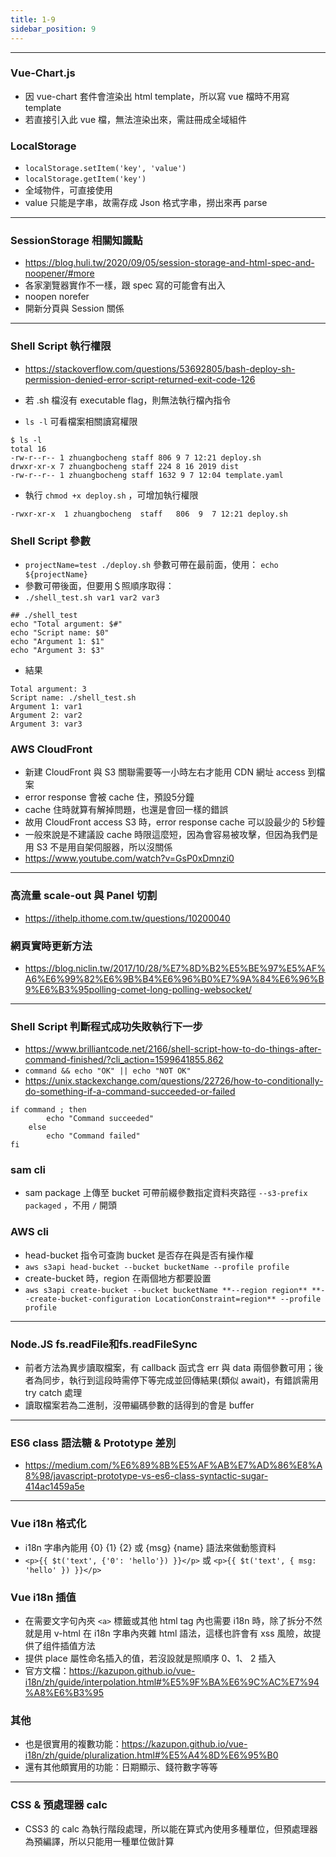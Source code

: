 ```yaml
---
title: 1-9
sidebar_position: 9
---
```


---------------
### Vue-Chart.js

* 因 vue-chart 套件會渲染出 html template，所以寫 vue 檔時不用寫 template
* 若直接引入此 vue 檔，無法渲染出來，需註冊成全域組件

### LocalStorage

* `localStorage.setItem('key', 'value')`
* `localStorage.getItem('key')`
* 全域物件，可直接使用
* value 只能是字串，故需存成 Json 格式字串，撈出來再 parse



---------------
### SessionStorage 相關知識點

* https://blog.huli.tw/2020/09/05/session-storage-and-html-spec-and-noopener/#more
* 各家瀏覽器實作不一樣，跟 spec 寫的可能會有出入
* noopen norefer
* 開新分頁與 Session 關係



---------------
### Shell Script 執行權限

* https://stackoverflow.com/questions/53692805/bash-deploy-sh-permission-denied-error-script-returned-exit-code-126

* 若 .sh 檔沒有 executable flag，則無法執行檔內指令
* `ls -l` 可看檔案相關讀寫權限

```
$ ls -l    
total 16
-rw-r--r-- 1 zhuangbocheng staff 806 9 7 12:21 deploy.sh
drwxr-xr-x 7 zhuangbocheng staff 224 8 16 2019 dist
-rw-r--r-- 1 zhuangbocheng staff 1632 9 7 12:04 template.yaml
```

* 執行 `chmod +x deploy.sh` ，可增加執行權限

```
-rwxr-xr-x  1 zhuangbocheng  staff   806  9  7 12:21 deploy.sh
```

### Shell Script 參數

* `projectName=test ./deploy.sh` 參數可帶在最前面，使用： `echo ${projectName}`
* 參數可帶後面，但要用＄照順序取得：
* `./shell_test.sh var1 var2 var3`

```
## ./shell_test
echo "Total argument: $#"
echo "Script name: $0"
echo "Argument 1: $1"
echo "Argument 3: $3"
```

* 結果

```
Total argument: 3
Script name: ./shell_test.sh
Argument 1: var1
Argument 2: var2
Argument 3: var3
```

### AWS CloudFront

* 新建 CloudFront 與 S3 關聯需要等一小時左右才能用 CDN 網址 access 到檔案
* error response 會被 cache 住，預設5分鐘
* cache 住時就算有解掉問題，也還是會回一樣的錯誤
* 故用 CloudFront access S3 時，error response cache 可以設最少的 5秒鐘
* 一般來說是不建議設 cache 時限這麼短，因為會容易被攻擊，但因為我們是用 S3 不是用自架伺服器，所以沒關係
* https://www.youtube.com/watch?v=GsP0xDmnzi0



---------------
### 高流量 scale-out 與 Panel 切割

* https://ithelp.ithome.com.tw/questions/10200040

### 網頁實時更新方法

* https://blog.niclin.tw/2017/10/28/%E7%8D%B2%E5%BE%97%E5%AF%A6%E6%99%82%E6%9B%B4%E6%96%B0%E7%9A%84%E6%96%B9%E6%B3%95polling-comet-long-polling-websocket/



---------------
### Shell Script 判斷程式成功失敗執行下一步

* https://www.brilliantcode.net/2166/shell-script-how-to-do-things-after-command-finished/?cli_action=1599641855.862
* `command && echo "OK" || echo "NOT OK"`
* https://unix.stackexchange.com/questions/22726/how-to-conditionally-do-something-if-a-command-succeeded-or-failed
```
if command ; then
        echo "Command succeeded"
    else
        echo "Command failed"
fi
```

### sam cli

* sam package 上傳至 bucket 可帶前綴參數指定資料夾路徑 `--s3-prefix packaged` ，不用 `/` 開頭

### AWS cli

* head-bucket 指令可查詢 bucket 是否存在與是否有操作權
* `aws s3api head-bucket --bucket bucketName --profile profile`
* create-bucket 時，region 在兩個地方都要設置
* `aws s3api create-bucket --bucket bucketName **--region region** **--create-bucket-configuration LocationConstraint=region** --profile profile`



---------------
### Node.JS  fs.readFile和fs.readFileSync

* 前者方法為異步讀取檔案，有 callback 函式含 err 與 data 兩個參數可用；後者為同步，執行到這段時需停下等完成並回傳結果(類似 await)，有錯誤需用 try catch 處理
* 讀取檔案若為二進制，沒帶編碼參數的話得到的會是 buffer



---------------
### ES6 class 語法糖 & Prototype 差別

* https://medium.com/%E6%89%8B%E5%AF%AB%E7%AD%86%E8%A8%98/javascript-prototype-vs-es6-class-syntactic-sugar-414ac1459a5e



---------------
### Vue i18n 格式化

* i18n 字串內能用 {0} {1} {2} 或 {msg} {name} 語法來做動態資料
* `<p>{{ $t('text', {'0': 'hello'}) }}</p>` 或 `<p>{{ $t('text', { msg: 'hello' }) }}</p>`

### Vue i18n 插值

* 在需要文字句內夾 `<a>` 標籤或其他 html tag 內也需要 i18n 時，除了拆分不然就是用 v-html 在 i18n 字串內夾雜 html 語法，這樣也許會有 xss 風險，故提供了组件插值方法
* 提供 place 屬性命名插入的值，若沒設就是照順序 0、1、 2 插入
* 官方文檔：https://kazupon.github.io/vue-i18n/zh/guide/interpolation.html#%E5%9F%BA%E6%9C%AC%E7%94%A8%E6%B3%95

### 其他

* 也是很實用的複數功能：https://kazupon.github.io/vue-i18n/zh/guide/pluralization.html#%E5%A4%8D%E6%95%B0
* 還有其他頗實用的功能：日期顯示、錢符數字等等



---------------
### CSS & 預處理器 calc

* CSS3 的 calc 為執行階段處理，所以能在算式內使用多種單位，但預處理器為預編譯，所以只能用一種單位做計算
